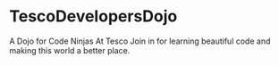 # TescoDevelopersDojo
A Dojo for Code Ninjas At Tesco
Join in for learning beautiful code and making this world a better place.
